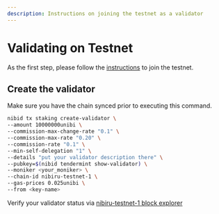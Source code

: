 ```yaml
---
description: Instructions on joining the testnet as a validator
---
```


# Validating on Testnet

As the first step, please follow the [instructions](../nodes-and-validators/joining-testnet/) to join the testnet.

## Create the validator

Make sure you have the chain synced prior to executing this command.

```bash
nibid tx staking create-validator \
--amount 10000000unibi \
--commission-max-change-rate "0.1" \
--commission-max-rate "0.20" \
--commission-rate "0.1" \
--min-self-delegation "1" \
--details "put your validator description there" \
--pubkey=$(nibid tendermint show-validator) \
--moniker <your_moniker> \
--chain-id nibiru-testnet-1 \
--gas-prices 0.025unibi \
--from <key-name>
```

Verify your validator status via [nibiru-testnet-1 block explorer](https://explorer.testnet-1.nibiru.fi/)
